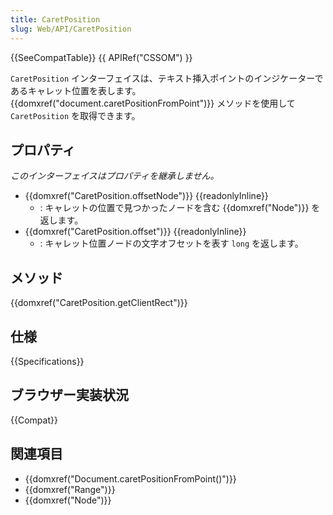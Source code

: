 ```yaml
---
title: CaretPosition
slug: Web/API/CaretPosition
---
```


{{SeeCompatTable}} {{ APIRef("CSSOM") }}

`CaretPosition` インターフェイスは、テキスト挿入ポイントのインジケーターであるキャレット位置を表します。 {{domxref("document.caretPositionFromPoint")}} メソッドを使用して `CaretPosition` を取得できます。

## プロパティ

_このインターフェイスはプロパティを継承しません。_

- {{domxref("CaretPosition.offsetNode")}} {{readonlyInline}}
  - : キャレットの位置で見つかったノードを含む {{domxref("Node")}} を返します。
- {{domxref("CaretPosition.offset")}} {{readonlyInline}}
  - : キャレット位置ノードの文字オフセットを表す `long` を返します。

## メソッド

{{domxref("CaretPosition.getClientRect")}}

## 仕様

{{Specifications}}

## ブラウザー実装状況

{{Compat}}

## 関連項目

- {{domxref("Document.caretPositionFromPoint()")}}
- {{domxref("Range")}}
- {{domxref("Node")}}
